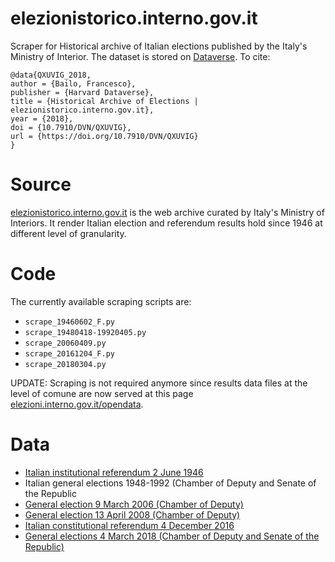 # elezionistorico.interno.gov.it

Scraper for Historical archive of Italian elections published by the Italy's Ministry of Interior. The dataset is stored on [Dataverse](https://doi.org/10.7910/DVN/QXUVIG). To cite:

```
@data{QXUVIG_2018,
author = {Bailo, Francesco},
publisher = {Harvard Dataverse},
title = {Historical Archive of Elections | elezionistorico.interno.gov.it},
year = {2018},
doi = {10.7910/DVN/QXUVIG},
url = {https://doi.org/10.7910/DVN/QXUVIG}
}
```

# Source

[elezionistorico.interno.gov.it](http://elezionistorico.interno.gov.it/index.php?tpel=C&dtel=04/03/2018) is the web archive curated by Italy's Ministry of Interiors. It render Italian election and referendum results hold since 1946 at different level of granularity. 

# Code

The currently available scraping scripts are:
* `scrape_19460602_F.py`
* `scrape_19480418-19920405.py`
* `scrape_20060409.py`
* `scrape_20161204_F.py`
* `scrape_20180304.py`

UPDATE: Scraping is not required anymore since results data files at the level of comune are now served at this page [elezioni.interno.gov.it/opendata](https://elezioni.interno.gov.it/opendata). 


# Data
* [Italian institutional referendum 2 June 1946](open_details_19460602_F.md)
* Italian general elections 1948-1992 (Chamber of Deputy and Senate of the Republic
* [General election 9 March 2006 (Chamber of Deputy)](open_details_20060409.md)
* [General election 13 April 2008 (Chamber of Deputy)](open_details_20080413.md)
* [Italian constitutional referendum 4 December 2016](open_details_20161204_F.md)
* [General elections 4 March 2018 (Chamber of Deputy and Senate of the Republic)](open_details_20180304.md)


